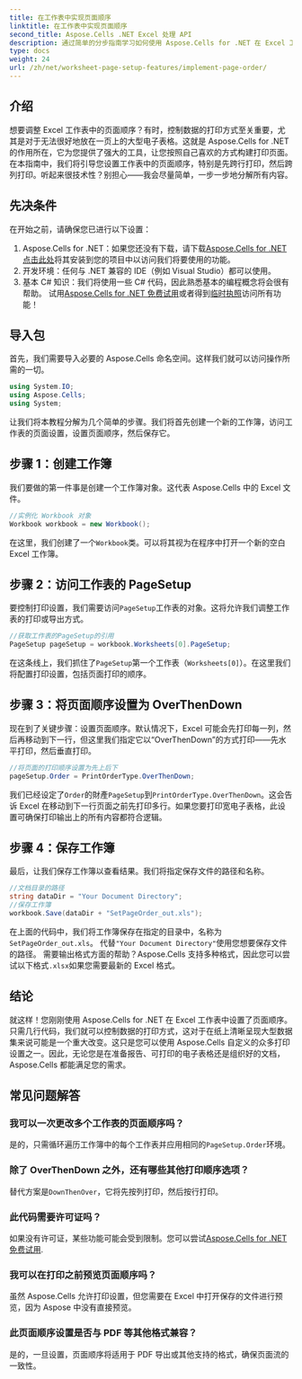 ```yaml
---
title: 在工作表中实现页面顺序
linktitle: 在工作表中实现页面顺序
second_title: Aspose.Cells .NET Excel 处理 API
description: 通过简单的分步指南学习如何使用 Aspose.Cells for .NET 在 Excel 工作表中设置页面顺序。非常适合初学者和专家。
type: docs
weight: 24
url: /zh/net/worksheet-page-setup-features/implement-page-order/
---
```

## 介绍
想要调整 Excel 工作表中的页面顺序？有时，控制数据的打印方式至关重要，尤其是对于无法很好地放在一页上的大型电子表格。这就是 Aspose.Cells for .NET 的作用所在，它为您提供了强大的工具，让您按照自己喜欢的方式构建打印页面。在本指南中，我们将引导您设置工作表中的页面顺序，特别是先跨行打印，然后跨列打印。听起来很技术性？别担心——我会尽量简单，一步一步地分解所有内容。
## 先决条件
在开始之前，请确保您已进行以下设置：
1.  Aspose.Cells for .NET：如果您还没有下载，请下载[Aspose.Cells for .NET 点击此处](https://releases.aspose.com/cells/net/)将其安装到您的项目中以访问我们将要使用的功能。
2. 开发环境：任何与 .NET 兼容的 IDE（例如 Visual Studio）都可以使用。
3. 基本 C# 知识：我们将使用一些 C# 代码，因此熟悉基本的编程概念将会很有帮助。
试用[Aspose.Cells for .NET 免费试用](https://releases.aspose.com/)或者得到[临时执照](https://purchase.aspose.com/temporary-license/)访问所有功能！
## 导入包
首先，我们需要导入必要的 Aspose.Cells 命名空间。这样我们就可以访问操作所需的一切。
```csharp
using System.IO;
using Aspose.Cells;
using System;
```
让我们将本教程分解为几个简单的步骤。我们将首先创建一个新的工作簿，访问工作表的页面设置，设置页面顺序，然后保存它。 
## 步骤 1：创建工作簿
我们要做的第一件事是创建一个工作簿对象。这代表 Aspose.Cells 中的 Excel 文件。
```csharp
//实例化 Workbook 对象
Workbook workbook = new Workbook();
```
在这里，我们创建了一个`Workbook`类。可以将其视为在程序中打开一个新的空白 Excel 工作簿。
## 步骤 2：访问工作表的 PageSetup
要控制打印设置，我们需要访问`PageSetup`工作表的对象。这将允许我们调整工作表的打印或导出方式。
```csharp
//获取工作表的PageSetup的引用
PageSetup pageSetup = workbook.Worksheets[0].PageSetup;
```
在这条线上，我们抓住了`PageSetup`第一个工作表（`Worksheets[0]`）。在这里我们将配置打印设置，包括页面打印的顺序。
## 步骤 3：将页面顺序设置为 OverThenDown
现在到了关键步骤：设置页面顺序。默认情况下，Excel 可能会先打印每一列，然后再移动到下一行，但这里我们指定它以“OverThenDown”的方式打印——先水平打印，然后垂直打印。
```csharp
//将页面的打印顺序设置为先上后下
pageSetup.Order = PrintOrderType.OverThenDown;
```
我们已经设定了`Order`的財產`PageSetup`到`PrintOrderType.OverThenDown`。这会告诉 Excel 在移动到下一行页面之前先打印多行。如果您要打印宽电子表格，此设置可确保打印输出上的所有内容都符合逻辑。
## 步骤 4：保存工作簿
最后，让我们保存工作簿以查看结果。我们将指定保存文件的路径和名称。
```csharp
//文档目录的路径
string dataDir = "Your Document Directory";
//保存工作簿
workbook.Save(dataDir + "SetPageOrder_out.xls");
```
在上面的代码中，我们将工作簿保存在指定的目录中，名称为`SetPageOrder_out.xls`。 代替`"Your Document Directory"`使用您想要保存文件的路径。
需要输出格式方面的帮助？Aspose.Cells 支持多种格式，因此您可以尝试以下格式`.xlsx`如果您需要最新的 Excel 格式。
## 结论
就这样！您刚刚使用 Aspose.Cells for .NET 在 Excel 工作表中设置了页面顺序。只需几行代码，我们就可以控制数据的打印方式，这对于在纸上清晰呈现大型数据集来说可能是一个重大改变。这只是您可以使用 Aspose.Cells 自定义的众多打印设置之一。因此，无论您是在准备报告、可打印的电子表格还是组织好的文档，Aspose.Cells 都能满足您的需求。
## 常见问题解答
### 我可以一次更改多个工作表的页面顺序吗？
是的，只需循环遍历工作簿中的每个工作表并应用相同的`PageSetup.Order`环境。
### 除了 OverThenDown 之外，还有哪些其他打印顺序选项？
替代方案是`DownThenOver`，它将先按列打印，然后按行打印。
### 此代码需要许可证吗？
如果没有许可证，某些功能可能会受到限制。您可以尝试[Aspose.Cells for .NET 免费试用](https://releases.aspose.com/).
### 我可以在打印之前预览页面顺序吗？
虽然 Aspose.Cells 允许打印设置，但您需要在 Excel 中打开保存的文件进行预览，因为 Aspose 中没有直接预览。
### 此页面顺序设置是否与 PDF 等其他格式兼容？
是的，一旦设置，页面顺序将适用于 PDF 导出或其他支持的格式，确保页面流的一致性。
